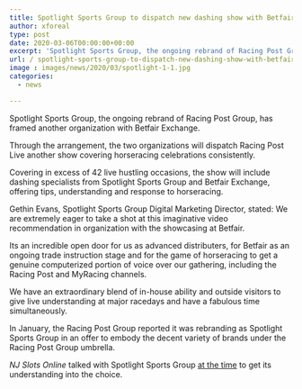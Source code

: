 ```yaml
---
title: Spotlight Sports Group to dispatch new dashing show with Betfair
author: xforeal 
type: post
date: 2020-03-06T00:00:00+00:00
excerpt: 'Spotlight Sports Group, the ongoing rebrand of Racing Post Group, has framed another organization with Betfair Exchange '
url: / spotlight-sports-group-to-dispatch-new-dashing-show-with-betfair/
image : images/news/2020/03/spotlight-1-1.jpg
categories:
  - news

---
```

Spotlight Sports Group, the ongoing rebrand of Racing Post Group, has framed another organization with Betfair Exchange. 

Through the arrangement, the two organizations will dispatch Racing Post Live another show covering horseracing celebrations consistently. 

Covering in excess of 42 live hustling occasions, the show will include dashing specialists from Spotlight Sports Group and Betfair Exchange, offering tips, understanding and response to horseracing. 

Gethin Evans, Spotlight Sports Group Digital Marketing Director, stated: We are extremely eager to take a shot at this imaginative video recommendation in organization with the showcasing at Betfair. 

Its an incredible open door for us as advanced distributers, for Betfair as an ongoing trade instruction stage and for the game of horseracing to get a genuine computerized portion of voice over our gathering, including the Racing Post and MyRacing channels. 

We have an extraordinary blend of in-house ability and outside visitors to give live understanding at major racedays and have a fabulous time simultaneously. 

In January, the Racing Post Group reported it was rebranding as Spotlight Sports Group in an offer to embody the decent variety of brands under the Racing Post Group umbrella. 

_NJ Slots Online_ talked with Spotlight Sports Group [at the time][1] to get its understanding into the choice.

 [1]: #